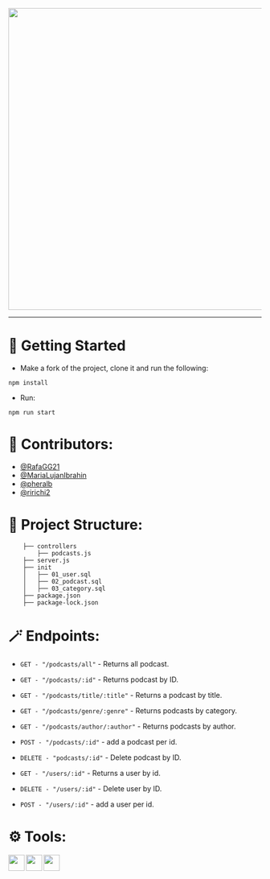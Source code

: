 <p align="center">
  <img src="https://i.imgur.com/RIUSDGi.png" data-canonical-src="https://i.imgur.com/RIUSDGi.png" width="600" />
</p>
<hr />

# 🚀 Getting Started

- Make a fork of the project, clone it and run the following:
```
npm install
```

- Run:
```
npm run start
```

# 📜 Contributors:

- [@RafaGG21](https://github.com/RafaGG21)
- [@MariaLujanIbrahin](https://github.com/MariaLujanIbrahin)
- [@pheralb](https://github.com/pheralb)
- [@ririchi2](https://github.com/ririchi2)

# 📁 Project Structure:

```
    ├── controllers
        ├── podcasts.js
    ├── server.js
    ├── init       
    │   ├── 01_user.sql
    │   ├── 02_podcast.sql
    │   ├── 03_category.sql  
    ├── package.json
    ├── package-lock.json
```

# 🪄 Endpoints:

- ``GET - "/podcasts/all"`` - Returns all podcast.
- ``GET - "/podcasts/:id"`` - Returns podcast by ID.
- ``GET - "/podcasts/title/:title"`` - Returns a podcast by title.
- ``GET - "/podcasts/genre/:genre"`` - Returns podcasts by category.
- ``GET - "/podcasts/author/:author"`` - Returns podcasts by author.
- ``POST - "/podcasts/:id"`` - add a podcast per id.
- ``DELETE - "podcasts/:id"`` - Delete podcast by ID.

- ``GET - "/users/:id"`` - Returns a user by id.
- ``DELETE - "/users/:id"`` - Delete user by ID.
- ``POST - "/users/:id"`` - add a user per id.

# ⚙️ Tools:

<p align="center">
  <img align="left" width="32" height="32" src="https://cdn4.iconfinder.com/data/icons/logos-and-brands/512/233_Node_Js_logo-256.png">
  <img align="left" width="32" height="32" src="https://i.imgur.com/DRfvmbz.png">
  <img align="left" width="32" height="32" src="https://cdn.worldvectorlogo.com/logos/mongodb-icon-1.svg">
</p>
